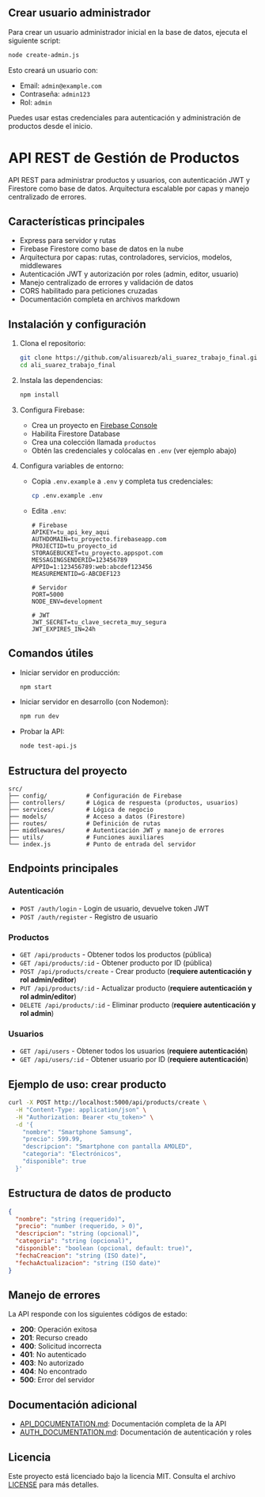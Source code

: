 ## Crear usuario administrador

Para crear un usuario administrador inicial en la base de datos, ejecuta el siguiente script:

```bash
node create-admin.js
```

Esto creará un usuario con:
- Email: `admin@example.com`
- Contraseña: `admin123`
- Rol: `admin`

Puedes usar estas credenciales para autenticación y administración de productos desde el inicio.

# API REST de Gestión de Productos

API REST para administrar productos y usuarios, con autenticación JWT y Firestore como base de datos. Arquitectura escalable por capas y manejo centralizado de errores.

## Características principales

- Express para servidor y rutas
- Firebase Firestore como base de datos en la nube
- Arquitectura por capas: rutas, controladores, servicios, modelos, middlewares
- Autenticación JWT y autorización por roles (admin, editor, usuario)
- Manejo centralizado de errores y validación de datos
- CORS habilitado para peticiones cruzadas
- Documentación completa en archivos markdown

## Instalación y configuración

1. Clona el repositorio:
   ```bash
   git clone https://github.com/alisuarezb/ali_suarez_trabajo_final.git
   cd ali_suarez_trabajo_final
   ```

2. Instala las dependencias:
   ```bash
   npm install
   ```

3. Configura Firebase:
   - Crea un proyecto en [Firebase Console](https://console.firebase.google.com/)
   - Habilita Firestore Database
   - Crea una colección llamada `productos`
   - Obtén las credenciales y colócalas en `.env` (ver ejemplo abajo)

4. Configura variables de entorno:
   - Copia `.env.example` a `.env` y completa tus credenciales:
     ```bash
     cp .env.example .env
     ```
   - Edita `.env`:
     ```env
     # Firebase
     APIKEY=tu_api_key_aqui
     AUTHDOMAIN=tu_proyecto.firebaseapp.com
     PROJECTID=tu_proyecto_id
     STORAGEBUCKET=tu_proyecto.appspot.com
     MESSAGINGSENDERID=123456789
     APPID=1:123456789:web:abcdef123456
     MEASUREMENTID=G-ABCDEF123

     # Servidor
     PORT=5000
     NODE_ENV=development

     # JWT
     JWT_SECRET=tu_clave_secreta_muy_segura
     JWT_EXPIRES_IN=24h
     ```

## Comandos útiles

- Iniciar servidor en producción:
  ```bash
  npm start
  ```
- Iniciar servidor en desarrollo (con Nodemon):
  ```bash
  npm run dev
  ```
- Probar la API:
  ```bash
  node test-api.js
  ```

## Estructura del proyecto

```plaintext
src/
├── config/           # Configuración de Firebase
├── controllers/      # Lógica de respuesta (productos, usuarios)
├── services/         # Lógica de negocio
├── models/           # Acceso a datos (Firestore)
├── routes/           # Definición de rutas
├── middlewares/      # Autenticación JWT y manejo de errores
├── utils/            # Funciones auxiliares
└── index.js          # Punto de entrada del servidor
```

## Endpoints principales

### Autenticación
- `POST /auth/login` - Login de usuario, devuelve token JWT
- `POST /auth/register` - Registro de usuario

### Productos
- `GET /api/products` - Obtener todos los productos (pública)
- `GET /api/products/:id` - Obtener producto por ID (pública)
- `POST /api/products/create` - Crear producto (**requiere autenticación y rol admin/editor**)
- `PUT /api/products/:id` - Actualizar producto (**requiere autenticación y rol admin/editor**)
- `DELETE /api/products/:id` - Eliminar producto (**requiere autenticación y rol admin**)

### Usuarios
- `GET /api/users` - Obtener todos los usuarios (**requiere autenticación**)
- `GET /api/users/:id` - Obtener usuario por ID (**requiere autenticación**)

## Ejemplo de uso: crear producto

```bash
curl -X POST http://localhost:5000/api/products/create \
  -H "Content-Type: application/json" \
  -H "Authorization: Bearer <tu_token>" \
  -d '{
    "nombre": "Smartphone Samsung",
    "precio": 599.99,
    "descripcion": "Smartphone con pantalla AMOLED",
    "categoria": "Electrónicos",
    "disponible": true
  }'
```

## Estructura de datos de producto

```json
{
  "nombre": "string (requerido)",
  "precio": "number (requerido, > 0)",
  "descripcion": "string (opcional)",
  "categoria": "string (opcional)",
  "disponible": "boolean (opcional, default: true)",
  "fechaCreacion": "string (ISO date)",
  "fechaActualizacion": "string (ISO date)"
}
```

## Manejo de errores

La API responde con los siguientes códigos de estado:
- **200**: Operación exitosa
- **201**: Recurso creado
- **400**: Solicitud incorrecta
- **401**: No autenticado
- **403**: No autorizado
- **404**: No encontrado
- **500**: Error del servidor

## Documentación adicional

- [API_DOCUMENTATION.md](./API_DOCUMENTATION.md): Documentación completa de la API
- [AUTH_DOCUMENTATION.md](./AUTH_DOCUMENTATION.md): Documentación de autenticación y roles

## Licencia

Este proyecto está licenciado bajo la licencia MIT. Consulta el archivo [LICENSE](./LICENSE) para más detalles.
